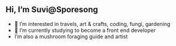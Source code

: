## Hi, I’m Suvi@Sporesong 
- 👀 I’m interested in travels, art & crafts, coding, fungi, gardening
- 🌱 I’m currently studying to become a front end developer
-  I’m also a mushroom foraging guide and artist


<!---
Sporesong/Sporesong is a ✨ special ✨ repository because its `README.md` (this file) appears on your GitHub profile.
You can click the Preview link to take a look at your changes.
--->
